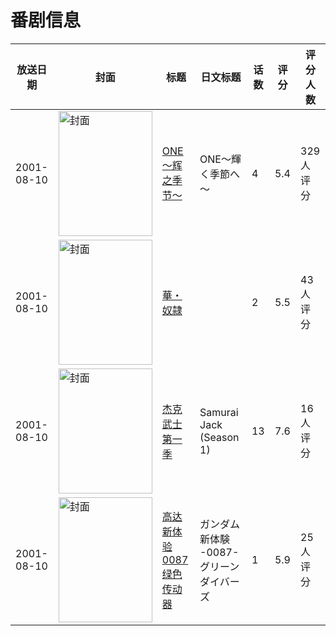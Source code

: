 # 番剧信息

|放送日期|封面|标题|日文标题|话数|评分|评分人数|
|---|---|---|---|---|---|---|
|2001-08-10|<img src="/img/no_icon_subject.png" alt="封面" style="width:150px;height:200px;object-fit:cover;">|[ONE～辉之季节～](https://bangumi.tv/subject/5016)|ONE～輝く季節へ～|4|5.4|329人评分|
|2001-08-10|<img src="/img/no_icon_subject.png" alt="封面" style="width:150px;height:200px;object-fit:cover;">|[華・奴隷](https://bangumi.tv/subject/74430)||2|5.5|43人评分|
|2001-08-10|<img src="//lain.bgm.tv/pic/cover/c/88/7d/88029_4z3G4.jpg" alt="封面" style="width:150px;height:200px;object-fit:cover;">|[杰克武士 第一季](https://bangumi.tv/subject/88029)|Samurai Jack (Season 1)|13|7.6|16人评分|
|2001-08-10|<img src="//lain.bgm.tv/pic/cover/c/ff/79/90369_so1PH.jpg" alt="封面" style="width:150px;height:200px;object-fit:cover;">|[高达新体验0087 绿色传动器](https://bangumi.tv/subject/90369)|ガンダム新体験 -0087- グリーンダイバーズ|1|5.9|25人评分|

